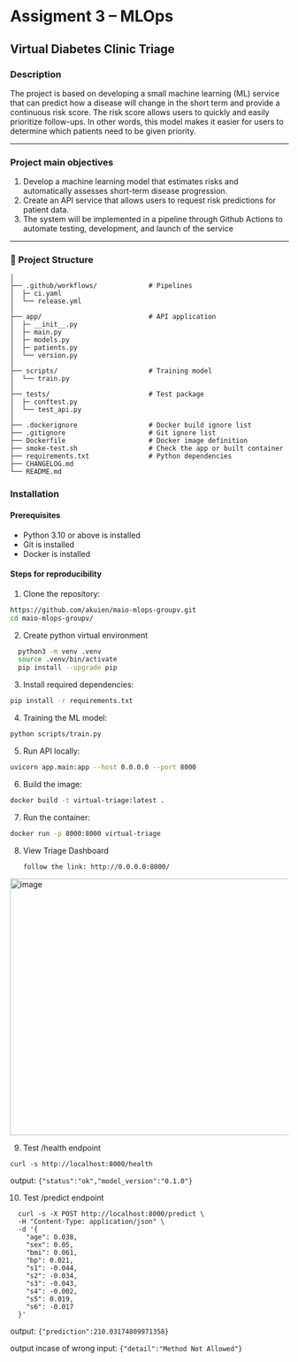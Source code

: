 # Assigment 3 – MLOps

## Virtual Diabetes Clinic Triage

### Description
The project is based on developing a small machine learning (ML) service that can predict how a disease will change in the short term and provide a continuous risk score. The risk score allows users to quickly and easily prioritize follow-ups. In other words, this model makes it easier for users to determine which patients need to be given priority.

---

### Project main objectives
1. Develop a machine learning model that estimates risks and automatically assesses short-term disease progression.
2. Create an API service that allows users to request risk predictions for patient data.
3. The system will be implemented in a pipeline through Github Actions to automate testing, development, and launch of the service

---

### 📁 Project Structure 
```
│
├── .github/workflows/             # Pipelines
│  ├─ ci.yaml
│  └── release.yml
│
├── app/                           # API application
│  ├─ __init__.py
│  ├─ main.py
│  ├─ models.py
│  ├─ patients.py
│  └── version.py
│
├── scripts/                       # Training model
│  └── train.py
│
├── tests/                         # Test package
│  ├─ conftest.py
│  └── test_api.py
│
├── .dockerignore                  # Docker build ignore list
├── .gitignore                     # Git ignore list
├── Dockerfile                     # Docker image definition
├── smoke-test.sh                  # Check the app or built container
├── requirements.txt               # Python dependencies
├── CHANGELOG.md
└── README.md
```

### Installation
#### Prerequisites
-	Python 3.10 or above is installed
-	Git is installed
-	Docker is installed

#### Steps for reproducibility 
1. Clone the repository:
  ```bash
  https://github.com/akuien/maio-mlops-groupv.git
  cd maio-mlops-groupv/
  ```

2. Create python virtual environment
``` bash
  python3 -m venv .venv
  source .venv/bin/activate
  pip install --upgrade pip
```

3. Install required dependencies:
  ```bash
  pip install -r requirements.txt
  ```

4. Training the ML model:
  ```bash
  python scripts/train.py 
  ```

5. Run API locally:
  ```bash
  uvicorn app.main:app --host 0.0.0.0 --port 8000
  ```

6. Build the image:
  ```bash
  docker build -t virtual-triage:latest . 
  ```

7. Run the container:
  ```bash
  docker run -p 8000:8000 virtual-triage  
  ```

8. View Triage Dashboard
   ```
   follow the link: http://0.0.0.0:8000/
   ```
 <img width="1005" height="464" alt="image" src="https://github.com/user-attachments/assets/d4c7b426-0cc0-409b-9b74-79a0bd90e61a" />
  

9. Test /health endpoint
  ```
curl -s http://localhost:8000/health
```
output: ``` {"status":"ok","model_version":"0.1.0"} ```
   
10. Test /predict endpoint 
```
  curl -s -X POST http://localhost:8000/predict \
  -H "Content-Type: application/json" \
  -d '{
    "age": 0.038,
    "sex": 0.05,
    "bmi": 0.061,
    "bp": 0.021,
    "s1": -0.044,
    "s2": -0.034,
    "s3": -0.043,
    "s4": -0.002,
    "s5": 0.019,
    "s6": -0.017
  }'

   ```
output: ``` {"prediction":210.03174809971358} ```

output incase of wrong input: ``` {"detail":"Method Not Allowed"} ```


